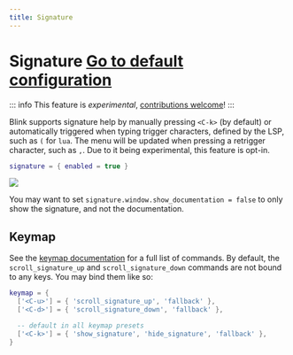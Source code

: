 ```yaml
---
title: Signature
---
```

# Signature<!-- panvimdoc-ignore-start --> <Badge type="info"><a href="./reference#signature">Go to default configuration</a></Badge><!-- panvimdoc-ignore-end -->

::: info
This feature is _experimental_, [contributions welcome](https://github.com/Saghen/blink.cmp/issues/1071)!
:::

Blink supports signature help by manually pressing `<C-k>` (by default) or automatically triggered when typing trigger characters, defined by the LSP, such as `(` for `lua`. The menu will be updated when pressing a retrigger character, such as `,`. Due to it being experimental, this feature is opt-in.

```lua
signature = { enabled = true }
```

<img src="https://github.com/user-attachments/assets/9ab576c8-2a04-465f-88c0-9c130fef146c" />

You may want to set `signature.window.show_documentation = false` to only show the signature, and not the documentation.

## Keymap

See the [keymap documentation](../modes/cmdline.md#keymap) for a full list of commands. By default, the `scroll_signature_up` and `scroll_signature_down` commands are not bound to any keys. You may bind them like so:

```lua
keymap = {
  ['<C-u>'] = { 'scroll_signature_up', 'fallback' },
  ['<C-d>'] = { 'scroll_signature_down', 'fallback' },

  -- default in all keymap presets
  ['<C-k>'] = { 'show_signature', 'hide_signature', 'fallback' },
}
```
